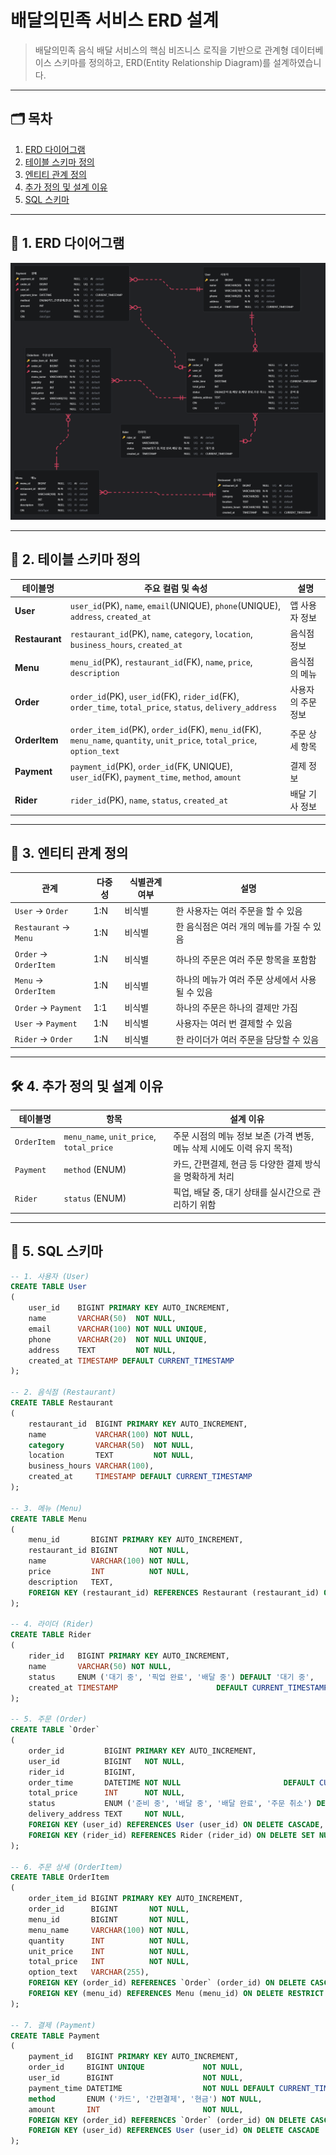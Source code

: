 # 배달의민족 서비스 ERD 설계

> 배달의민족 음식 배달 서비스의 핵심 비즈니스 로직을 기반으로 관계형 데이터베이스 스키마를 정의하고, ERD(Entity Relationship Diagram)를 설계하였습니다.

---

## 🗂 목차

1. [ERD 다이어그램](#1-erd-다이어그램)
2. [테이블 스키마 정의](#-2-테이블-스키마-정의)
3. [엔티티 관계 정의](#-3-엔티티-관계-정의)
4. [추가 정의 및 설계 이유](#️-4-추가-정의-및-설계-이유)
5. [SQL 스키마](#-5-sql-스키마)

---

## 📌 1. ERD 다이어그램

![ERD Diagram](./baemin.png) <!-- 이미지 파일 이름 또는 경로에 맞게 수정 -->

---

## 📘 2. 테이블 스키마 정의

| 테이블명       | 주요 컬럼 및 속성                                                                                                       | 설명               |
| -------------- | ----------------------------------------------------------------------------------------------------------------------- | ------------------ |
| **User**       | `user_id`(PK), `name`, `email`(UNIQUE), `phone`(UNIQUE), `address`, `created_at`                                        | 앱 사용자 정보     |
| **Restaurant** | `restaurant_id`(PK), `name`, `category`, `location`, `business_hours`, `created_at`                                     | 음식점 정보        |
| **Menu**       | `menu_id`(PK), `restaurant_id`(FK), `name`, `price`, `description`                                                      | 음식점의 메뉴      |
| **Order**      | `order_id`(PK), `user_id`(FK), `rider_id`(FK), `order_time`, `total_price`, `status`, `delivery_address`                | 사용자의 주문 정보 |
| **OrderItem**  | `order_item_id`(PK), `order_id`(FK), `menu_id`(FK), `menu_name`, `quantity`, `unit_price`, `total_price`, `option_text` | 주문 상세 항목     |
| **Payment**    | `payment_id`(PK), `order_id`(FK, UNIQUE), `user_id`(FK), `payment_time`, `method`, `amount`                             | 결제 정보          |
| **Rider**      | `rider_id`(PK), `name`, `status`, `created_at`                                                                          | 배달 기사 정보     |

---

## 🔗 3. 엔티티 관계 정의

| 관계                  | 다중성 | 식별관계 여부 | 설명                                            |
| --------------------- | ------ | ------------- | ----------------------------------------------- |
| `User` → `Order`      | 1:N    | 비식별        | 한 사용자는 여러 주문을 할 수 있음              |
| `Restaurant` → `Menu` | 1:N    | 비식별        | 한 음식점은 여러 개의 메뉴를 가질 수 있음       |
| `Order` → `OrderItem` | 1:N    | 비식별        | 하나의 주문은 여러 주문 항목을 포함함           |
| `Menu` → `OrderItem`  | 1:N    | 비식별        | 하나의 메뉴가 여러 주문 상세에서 사용될 수 있음 |
| `Order` → `Payment`   | 1:1    | 비식별        | 하나의 주문은 하나의 결제만 가짐                |
| `User` → `Payment`    | 1:N    | 비식별        | 사용자는 여러 번 결제할 수 있음                 |
| `Rider` → `Order`     | 1:N    | 비식별        | 한 라이더가 여러 주문을 담당할 수 있음          |

---

## 🛠️ 4. 추가 정의 및 설계 이유

| 테이블명    | 항목                                     | 설계 이유                                                               |
| ----------- | ---------------------------------------- | ----------------------------------------------------------------------- |
| `OrderItem` | `menu_name`, `unit_price`, `total_price` | 주문 시점의 메뉴 정보 보존 (가격 변동, 메뉴 삭제 시에도 이력 유지 목적) |
| `Payment`   | `method` (ENUM)                          | 카드, 간편결제, 현금 등 다양한 결제 방식을 명확하게 처리                |
| `Rider`     | `status` (ENUM)                          | 픽업, 배달 중, 대기 상태를 실시간으로 관리하기 위함                     |

---

## 📂 5. SQL 스키마

```sql
-- 1. 사용자 (User)
CREATE TABLE User
(
	user_id    BIGINT PRIMARY KEY AUTO_INCREMENT,
	name       VARCHAR(50)  NOT NULL,
	email      VARCHAR(100) NOT NULL UNIQUE,
	phone      VARCHAR(20)  NOT NULL UNIQUE,
	address    TEXT         NOT NULL,
	created_at TIMESTAMP DEFAULT CURRENT_TIMESTAMP
);

-- 2. 음식점 (Restaurant)
CREATE TABLE Restaurant
(
	restaurant_id  BIGINT PRIMARY KEY AUTO_INCREMENT,
	name           VARCHAR(100) NOT NULL,
	category       VARCHAR(50)  NOT NULL,
	location       TEXT         NOT NULL,
	business_hours VARCHAR(100),
	created_at     TIMESTAMP DEFAULT CURRENT_TIMESTAMP
);

-- 3. 메뉴 (Menu)
CREATE TABLE Menu
(
	menu_id       BIGINT PRIMARY KEY AUTO_INCREMENT,
	restaurant_id BIGINT       NOT NULL,
	name          VARCHAR(100) NOT NULL,
	price         INT          NOT NULL,
	description   TEXT,
	FOREIGN KEY (restaurant_id) REFERENCES Restaurant (restaurant_id) ON DELETE CASCADE
);

-- 4. 라이더 (Rider)
CREATE TABLE Rider
(
	rider_id   BIGINT PRIMARY KEY AUTO_INCREMENT,
	name       VARCHAR(50) NOT NULL,
	status     ENUM ('대기 중', '픽업 완료', '배달 중') DEFAULT '대기 중',
	created_at TIMESTAMP                      DEFAULT CURRENT_TIMESTAMP
);

-- 5. 주문 (Order)
CREATE TABLE `Order`
(
	order_id         BIGINT PRIMARY KEY AUTO_INCREMENT,
	user_id          BIGINT   NOT NULL,
	rider_id         BIGINT,
	order_time       DATETIME NOT NULL                       DEFAULT CURRENT_TIMESTAMP,
	total_price      INT      NOT NULL,
	status           ENUM ('준비 중', '배달 중', '배달 완료', '주문 취소') DEFAULT '준비 중',
	delivery_address TEXT     NOT NULL,
	FOREIGN KEY (user_id) REFERENCES User (user_id) ON DELETE CASCADE,
	FOREIGN KEY (rider_id) REFERENCES Rider (rider_id) ON DELETE SET NULL
);

-- 6. 주문 상세 (OrderItem)
CREATE TABLE OrderItem
(
	order_item_id BIGINT PRIMARY KEY AUTO_INCREMENT,
	order_id      BIGINT       NOT NULL,
	menu_id       BIGINT       NOT NULL,
	menu_name     VARCHAR(100) NOT NULL,
	quantity      INT          NOT NULL,
	unit_price    INT          NOT NULL,
	total_price   INT          NOT NULL,
	option_text   VARCHAR(255),
	FOREIGN KEY (order_id) REFERENCES `Order` (order_id) ON DELETE CASCADE,
	FOREIGN KEY (menu_id) REFERENCES Menu (menu_id) ON DELETE RESTRICT
);

-- 7. 결제 (Payment)
CREATE TABLE Payment
(
	payment_id   BIGINT PRIMARY KEY AUTO_INCREMENT,
	order_id     BIGINT UNIQUE             NOT NULL,
	user_id      BIGINT                    NOT NULL,
	payment_time DATETIME                  NOT NULL DEFAULT CURRENT_TIMESTAMP,
	method       ENUM ('카드', '간편결제', '현금') NOT NULL,
	amount       INT                       NOT NULL,
	FOREIGN KEY (order_id) REFERENCES `Order` (order_id) ON DELETE CASCADE,
	FOREIGN KEY (user_id) REFERENCES User (user_id) ON DELETE CASCADE
);
```
